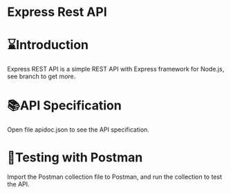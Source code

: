 # Express Rest API

# ⌛Introduction

Express REST API is a simple REST API with Express framework for Node.js, see branch to get more.

# 📚API Specification

Open file apidoc.json to see the API specification.

# 🧪Testing with Postman

Import the Postman collection file to Postman, and run the collection to test the API.
